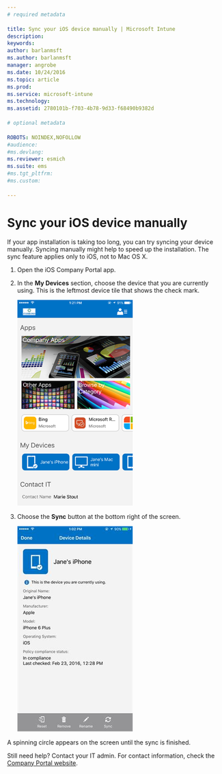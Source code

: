 ```yaml
---
# required metadata

title: Sync your iOS device manually | Microsoft Intune
description:
keywords:
author: barlanmsft
ms.author: barlanmsft
manager: angrobe
ms.date: 10/24/2016
ms.topic: article
ms.prod:
ms.service: microsoft-intune
ms.technology:
ms.assetid: 2780101b-f703-4b78-9d33-f68490b9382d

# optional metadata

ROBOTS: NOINDEX,NOFOLLOW
#audience:
#ms.devlang:
ms.reviewer: esmich
ms.suite: ems
#ms.tgt_pltfrm:
#ms.custom:

---
```



# Sync your iOS device manually

If your app installation is taking too long, you can try syncing your device manually. Syncing manually might help to speed up the installation. The sync feature applies only to iOS, not to Mac OS X.

1. Open the iOS Company Portal app.

2. In the **My Devices** section, choose the device that you are currently using. This is the leftmost device tile that shows the check mark.

    ![Device screen with My Devices section](./media/ios-sync-1-comp-portal-apps.png)

3.  Choose the **Sync** button at the bottom right of the screen.

    ![Device details with Sync button](./media/ios-sync-2-sync-button.png)

A spinning circle appears on the screen until the sync is finished.

Still need help? Contact your IT admin. For contact information, check the [Company Portal website](http://portal.manage.microsoft.com).
